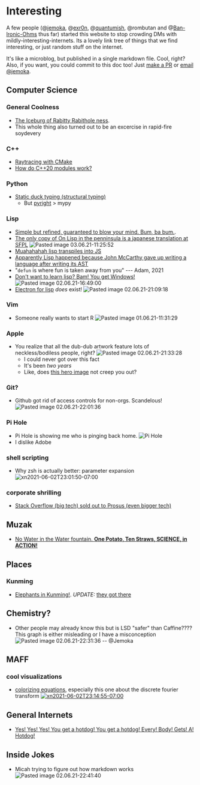 # Interesting
A few people (@[jemoka](https://www.jemoka.com), @[exr0n](http://www.exr0n.com), @[quantumish](https://richardfeynmanrocks.github.io), @rombutan and @[Ban-Ironic-Ohms](https://github.com/Ban-Ironic-Ohms) thus far) started this website to stop crowding DMs with mildly-interesting-internets. Its a lovely link tree of things that we find interesting, or just random stuff on the internet.

It's like a microblog, but published in a single markdown file. Cool, right? Also, if you want, you could commit to this doc too! Just [make a PR](https://github.com/Jemoka/interesting) or [email @jemoka](mailto:hliu@shabang.cf).

## Computer Science
### General Coolness
- [The Iceburg of Rabitty Rabithole ness](https://suricrasia.online/iceberg/).
- This whole thing also turned out to be an excercise in rapid-fire soydevery

### C++
- [Raytracing with CMake](https://64.github.io/cmake-raytracer/)
- [How do C++20 modules work?](https://vector-of-bool.github.io/2019/03/10/modules-1.html)

### Python
- [Static duck typing (structural typing)](https://glyph.twistedmatrix.com/2020/07/new-duck.html)
    * But [pyright](https://github.com/microsoft/pyright) > mypy

### Lisp
- [Simple but refined, guaranteed to blow your mind. Bum, ba bum.](http://landoflisp.com/).
- [The only copy of On Lisp in the penninsula is a japanese translation at SFPL](https://sfpl.bibliocommons.com/item/show/3660332093) ![Pasted image 03.06.21-11:25:52](./images/eQbpuFQGZPhryrcFrSiyP4KEmhPWiM.png)
- [Muahahahah lisp transpiles into JS](https://common-lisp.net/project/parenscript/)
- [Apparently Lisp happened because John McCarthy gave up writing a language after writing its AST](https://qr.ae/pG2AOR)
- "`defun` is where fun is taken away from you" --- Adam, 2021
- [Don't want to learn lisp? Bam! You get Windows!](http://www.paulgraham.com/iflisp.html) ![Pasted image 02.06.21-16:49:00](./images/WKRBYtPvQ9bnrG6xHftVg7RSplD9Un.png)
- [Electron for lisp](https://rabbibotton.github.io/clog/clog-manual.html#x-28CLOG-3A-40CLOG-GETTING-STARTED-20MGL-PAX-3ASECTION-29) _does_ exist! ![Pasted image 02.06.21-21:09:18](./images/pxFExrG5JMihWhJZTUXU5i3Q6L4LiS.png)
 
### Vim
- Someone really wants to start R ![Pasted image 01.06.21-11:31:29](./images/zbO3XeNe3xrKLq2tSVoPke3kzoiKpL.png)

### Apple
- You realize that all the dub-dub artwork feature lots of neckless/bodiless people, right? ![Pasted image 02.06.21-21:33:28](./images/47c5lgDp21YBtV2G1YohKeRpSclftp.png)
    * I could never got over this fact
    * It's been _two years_
    * Like, does [this hero image](https://developer.apple.com/wwdc21/swift-student-challenge/) not creep you out? 

### Git?
- Github got rid of access controls for non-orgs. Scandelous! ![Pasted image 02.06.21-22:01:36](./images/ggswdhdFpMGVnuOFcZP1VCb7FW5MmM.png)

### Pi Hole
- Pi Hole is showing me who is pinging back home.
![Pi Hole](./images/piHole_Ban-Ironic-Ohms.png)
- I dislike Adobe

### shell scripting
- Why zsh is actually better: parameter expansion
![xn2021-06-02T23:01:50-07:00](./images/xn2021-06-02T23:01:41-07:00.png)

### corporate shrilling
- [Stack Overflow (big tech) sold out to Prosus (even bigger tech)](https://www.wsj.com/articles/software-developer-community-stack-overflow-sold-to-tech-giant-prosus-for-1-8-billion-11622648400)

## Muzak
- [No Water in the Water fountain. **One Potato, Ten Straws, SCIENCE, in ACTION!**](https://www.youtube.com/watch?v=jbiFcPhccu8)

## Places
### Kunming
- [Elephants in Kunming!](https://www.scmp.com/news/china/science/article/3135331/chinese-elephant-herd-hits-road-quest-through-urban-jungle). *UPDATE:* [they got there](https://www.nbcnews.com/news/world/herd-wild-elephants-approaches-chinese-city-after-300-mile-journey-n1269293)

## Chemistry?
- Other people may already know this but is LSD "safer" than Caffine???? This graph is either misleading or I have a misconception ![Pasted image 02.06.21-22:31:36](./images/uNWaPJfuhhTQXZKjl4NWd4MJbJRKq3.png) -- @Jemoka

## MAFF

### cool visualizations

- [colorizing equations](https://betterexplained.com/articles/colorized-math-equations/), especially this one about the discrete fourier transform
[![xn2021-06-02T23:14:55-07:00](./images/xn2021-06-02T23:14:55-07:00.png)](https://github.com/Jemoka/interesting/blob/master/public/images/xn2021-06-02T23:14:55-07:00.png?raw=true)

## General Internets
- [Yes! Yes! Yes! You get a hotdog! You get a hotdog! Every! Body! Gets! A! Hotdog!](https://www.youtube.com/watch?v=Ziu2rrNS7S0)

## Inside Jokes
- Micah trying to figure out how markdown works ![Pasted image 02.06.21-22:41:40](./images/vPG4SgK43aCjjBqSFENggamiOKJk3N.png)

